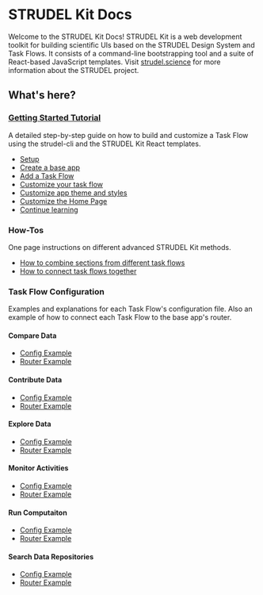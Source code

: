 # STRUDEL Kit Docs

Welcome to the STRUDEL Kit Docs! STRUDEL Kit is a web development toolkit for building scientific UIs based on the STRUDEL Design System and Task Flows. It consists of a command-line bootstrapping tool and a suite of React-based JavaScript templates. Visit [strudel.science](https://strudel.science) for more information about the STRUDEL project.

## What's here?

### [Getting Started Tutorial](https://github.com/strudel-science/strudel-kit/blob/main/docs/getting-started/0-introduction.md)

A detailed step-by-step guide on how to build and customize a Task Flow using the strudel-cli and the STRUDEL Kit React templates.

- [Setup](https://github.com/strudel-science/strudel-kit/blob/main/docs/getting-started/1-setup.md)
- [Create a base app](https://github.com/strudel-science/strudel-kit/blob/main/docs/getting-started/2-create-app.md)
- [Add a Task Flow](https://github.com/strudel-science/strudel-kit/blob/main/docs/getting-started/3-add-taskflow.md)
- [Customize your task flow](https://github.com/strudel-science/strudel-kit/blob/main/docs/getting-started/4-customize-taskflow.md)
- [Customize app theme and styles](https://github.com/strudel-science/strudel-kit/blob/main/docs/getting-started/5-customize-app.md)
- [Customize the Home Page](https://github.com/strudel-science/strudel-kit/blob/main/docs/getting-started/6-customize-home-page.md)
- [Continue learning](https://github.com/strudel-science/strudel-kit/blob/main/docs/getting-started/7-continue-learning.md)

### How-Tos

One page instructions on different advanced STRUDEL Kit methods.

- [How to combine sections from different task flows](https://github.com/strudel-science/strudel-kit/blob/main/docs/how-to/combine-sections.md)
- [How to connect task flows together](https://github.com/strudel-science/strudel-kit/blob/main/docs/how-to/connect-task-flows-together.md)

### Task Flow Configuration

Examples and explanations for each Task Flow's configuration file. Also an example of how to connect each Task Flow to the base app's router.

#### Compare Data

- [Config Example](https://github.com/strudel-science/strudel-kit/blob/main/docs/task-flows/compare-data/config.md)
- [Router Example](https://github.com/strudel-science/strudel-kit/blob/main/docs/task-flows/compare-data/routes.md)

#### Contribute Data

- [Config Example](https://github.com/strudel-science/strudel-kit/blob/main/docs/task-flows/contribute-data/config.md)
- [Router Example](https://github.com/strudel-science/strudel-kit/blob/main/docs/task-flows/contribute-data/routes.md)

#### Explore Data

- [Config Example](https://github.com/strudel-science/strudel-kit/blob/main/docs/task-flows/explore-data/config.md)
- [Router Example](https://github.com/strudel-science/strudel-kit/blob/main/docs/task-flows/explore-data/routes.md)

#### Monitor Activities

- [Config Example](https://github.com/strudel-science/strudel-kit/blob/main/docs/task-flows/monitor-activities/config.md)
- [Router Example](https://github.com/strudel-science/strudel-kit/blob/main/docs/task-flows/monitor-activities/routes.md)

#### Run Computaiton

- [Config Example](https://github.com/strudel-science/strudel-kit/blob/main/docs/task-flows/run-computation/config.md)
- [Router Example](https://github.com/strudel-science/strudel-kit/blob/main/docs/task-flows/run-computation/routes.md)

#### Search Data Repositories

- [Config Example](https://github.com/strudel-science/strudel-kit/blob/main/docs/task-flows/search-data-repositories/config.md)
- [Router Example](https://github.com/strudel-science/strudel-kit/blob/main/docs/task-flows/search-data-repositories/routes.md)